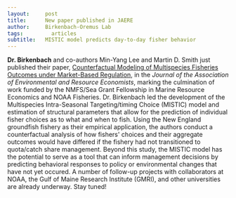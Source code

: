 ```yaml
---
layout:     post
title:      New paper published in JAERE
author:     Birkenbach-Oremus Lab
tags: 		  articles
subtitle:  	MISTIC model predicts day-to-day fisher behavior
---
```

<!-- Start Writing Below in Markdown -->
**Dr. Birkenbach** and co-authors Min-Yang Lee and Martin D. Smith just published their paper, [Counterfactual Modeling of Multispecies Fisheries Outcomes under Market-Based Regulation](https://www.journals.uchicago.edu/doi/10.1086/727356), in the *Journal of the Association of Environmental and Resource Economists*, marking the culmination of work funded by the NMFS/Sea Grant Fellowship in Marine Resource Economics and NOAA Fisheries. Dr. Birkenbach led the development of the Multispecies Intra-Seasonal Targeting/timing Choice (MISTIC) model and estimation of structural parameters that allow for the prediction of individual fisher choices as to what and when to fish. Using the New England groundfish fishery as their empirical application, the authors conduct a counterfactual analysis of how fishers' choices and their aggregate outcomes would have differed if the fishery had not transitioned to quota/catch share management. Beyond this study, the MISTIC model has the potential to serve as a tool that can inform management decisions by predicting behavioral responses to policy or environmental changes that have not yet occured. A number of follow-up projects with collaborators at NOAA, the Gulf of Maine Research Institute (GMRI), and other universities are already underway. Stay tuned! 
